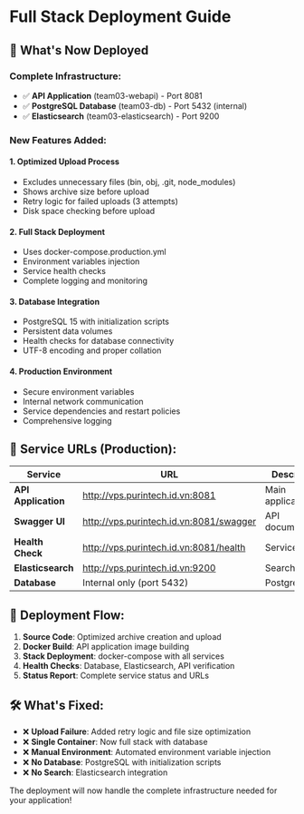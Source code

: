 # Full Stack Deployment Guide

## 🚀 What's Now Deployed

### Complete Infrastructure:
- ✅ **API Application** (team03-webapi) - Port 8081
- ✅ **PostgreSQL Database** (team03-db) - Port 5432 (internal)
- ✅ **Elasticsearch** (team03-elasticsearch) - Port 9200

### New Features Added:

#### 1. **Optimized Upload Process**
- Excludes unnecessary files (bin, obj, .git, node_modules)
- Shows archive size before upload
- Retry logic for failed uploads (3 attempts)
- Disk space checking before upload

#### 2. **Full Stack Deployment**
- Uses docker-compose.production.yml
- Environment variables injection
- Service health checks
- Complete logging and monitoring

#### 3. **Database Integration**
- PostgreSQL 15 with initialization scripts
- Persistent data volumes
- Health checks for database connectivity
- UTF-8 encoding and proper collation

#### 4. **Production Environment**
- Secure environment variables
- Internal network communication
- Service dependencies and restart policies
- Comprehensive logging

## 🔧 Service URLs (Production):

| Service | URL | Description |
|---------|-----|-------------|
| **API Application** | http://vps.purintech.id.vn:8081 | Main application |
| **Swagger UI** | http://vps.purintech.id.vn:8081/swagger | API documentation |
| **Health Check** | http://vps.purintech.id.vn:8081/health | Service health |
| **Elasticsearch** | http://vps.purintech.id.vn:9200 | Search service |
| **Database** | Internal only (port 5432) | PostgreSQL |

## 🎯 Deployment Flow:

1. **Source Code**: Optimized archive creation and upload
2. **Docker Build**: API application image building  
3. **Stack Deployment**: docker-compose with all services
4. **Health Checks**: Database, Elasticsearch, API verification
5. **Status Report**: Complete service status and URLs

## 🛠️ What's Fixed:

- ❌ **Upload Failure**: Added retry logic and file size optimization
- ❌ **Single Container**: Now full stack with database
- ❌ **Manual Environment**: Automated environment variable injection
- ❌ **No Database**: PostgreSQL with initialization scripts
- ❌ **No Search**: Elasticsearch integration

The deployment will now handle the complete infrastructure needed for your application!
